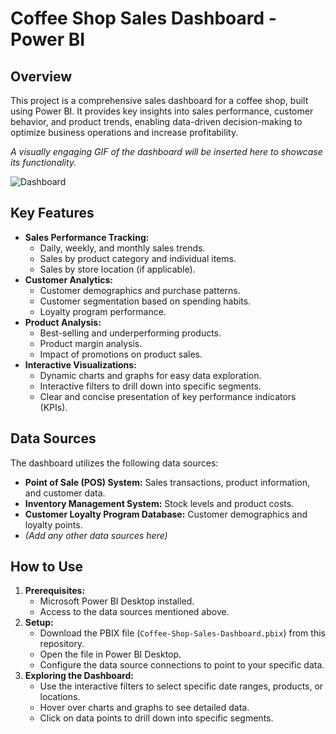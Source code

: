 # Coffee Shop Sales Dashboard - Power BI

## Overview

This project is a comprehensive sales dashboard for a coffee shop, built using Power BI. It provides key insights into sales performance, customer behavior, and product trends, enabling data-driven decision-making to optimize business operations and increase profitability.

*A visually engaging GIF of the dashboard will be inserted here to showcase its functionality.*

![Dashboard]()

## Key Features

*   **Sales Performance Tracking:**
    *   Daily, weekly, and monthly sales trends.
    *   Sales by product category and individual items.
    *   Sales by store location (if applicable).
*   **Customer Analytics:**
    *   Customer demographics and purchase patterns.
    *   Customer segmentation based on spending habits.
    *   Loyalty program performance.
*   **Product Analysis:**
    *   Best-selling and underperforming products.
    *   Product margin analysis.
    *   Impact of promotions on product sales.
*   **Interactive Visualizations:**
    *   Dynamic charts and graphs for easy data exploration.
    *   Interactive filters to drill down into specific segments.
    *   Clear and concise presentation of key performance indicators (KPIs).

## Data Sources

The dashboard utilizes the following data sources:

*   **Point of Sale (POS) System:** Sales transactions, product information, and customer data.
*   **Inventory Management System:** Stock levels and product costs.
*   **Customer Loyalty Program Database:** Customer demographics and loyalty points.
*   *(Add any other data sources here)*

## How to Use

1.  **Prerequisites:**
    *   Microsoft Power BI Desktop installed.
    *   Access to the data sources mentioned above.
2.  **Setup:**
    *   Download the PBIX file (`Coffee-Shop-Sales-Dashboard.pbix`) from this repository.
    *   Open the file in Power BI Desktop.
    *   Configure the data source connections to point to your specific data.
3.  **Exploring the Dashboard:**
    *   Use the interactive filters to select specific date ranges, products, or locations.
    *   Hover over charts and graphs to see detailed data.
    *   Click on data points to drill down into specific segments.


